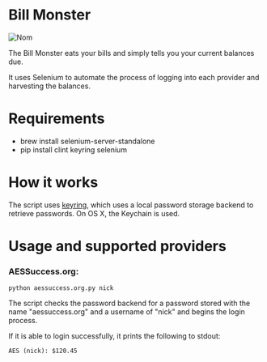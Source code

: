 # Bill Monster

![Nom](http://i.imgur.com/kYSmu.png)

The Bill Monster eats your bills and simply tells you your current balances due.

It uses Selenium to automate the process of logging into each provider and harvesting
the balances.

# Requirements

- brew install selenium-server-standalone
- pip install clint keyring selenium

# How it works

The script uses [keyring](http://pypi.python.org/pypi/keyring/), which uses a
local password storage backend to retrieve passwords. On OS X, the Keychain is used.

# Usage and supported providers

### AESSuccess.org:

    python aessuccess.org.py nick

The script checks the password backend for a password stored with the name
"aessuccess.org" and a username of "nick" and begins the login process.

If it is able to login successfully, it prints the following to stdout:

    AES (nick): $120.45
